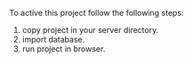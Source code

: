 To active this project follow the following steps:

1. copy project in your server directory.
2. import database.
3. run project in browser.
